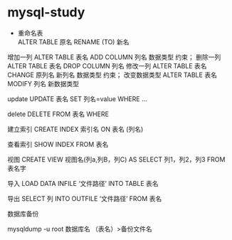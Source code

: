 # mysql-study
 
<ul>
<li>重命名表 <br/>
 ALTER TABLE 原名 RENAME (TO) 新名
 </li>
 </ul>
增加一列
ALTER TABLE 表名 ADD COLUMN 列名 数据类型 约束；
删除一列 
ALTER TABLE 表名 DROP COLUMN 列名
修改一列
ALTER TABLE 表名 CHANGE 原列名 新列名 数据类型 约束；
改变数据类型
ALTER TABLE 表名 MODIFY 列名 新数据类型

update
UPDATE 表名 SET 列名=value  WHERE ...

delete 
DELETE FROM 表名 WHERE 

建立索引
CREATE INDEX 索引名 ON 表名 (列名)

查看索引
SHOW INDEX FROM 表名


视图
CREATE VIEW  视图名(列a,列B，列C) AS SELECT 列1，列2，列3 FROM 表名字

导入
LOAD DATA INFILE ‘文件路径’ INTO TABLE 表名

导出 
SELECT 列 INTO OUTFILE ‘文件路径’ FROM 表名

数据库备份

mysqldump -u root 数据库名 （表名）>备份文件名
